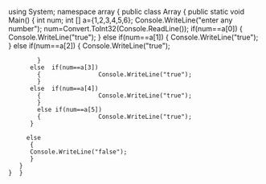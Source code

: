 using System;
namespace array
{
    public class Array
    {
        public static void Main() 
        {
        int num;
           int [] a={1,2,3,4,5,6};
           Console.WriteLine("enter any number");
           num=Convert.ToInt32(Console.ReadLine());
           if(num==a[0])
          {          	Console.WriteLine("true");
          }
          else	if(num==a[1])
          {         	Console.WriteLine("true");
          }
          else	if(num==a[2])
          	{          		Console.WriteLine("true");
          	
          
          	}
          else	if(num==a[3])
          	{                Console.WriteLine("true");
          	}
          else	if(num==a[4])
          	{                Console.WriteLine("true");
          	}
          	else if(num==a[5])
          	{                Console.WriteLine("true");
          }
          
         else
          {
          Console.WriteLine("false");
          }
       }
    }  }
